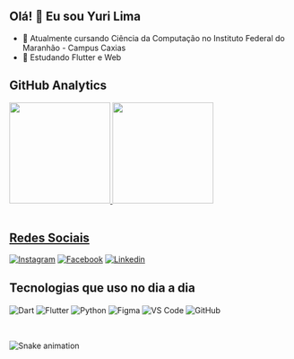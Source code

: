## Olá! 👋 Eu sou Yuri Lima

- 🔭 Atualmente cursando Ciência da Computação no Instituto Federal do Maranhão - Campus Caxias
- 🌱 Estudando Flutter e Web

## GitHub Analytics
<div>
  <a href="https://github.com/yurilima7">
  <img height="180em" src = "https://github-readme-stats-sigma-five.vercel.app/api?username=yurilima7&show_icons=true&count_private=true&theme=tokyonight">
  <img height="180em" src="https://github-readme-stats-sigma-five.vercel.app/api/top-langs/?username=yurilima7&layout=compact&langs_count=5&theme=tokyonight"/>
</div><br/>

## Redes Sociais
[![Instagram](https://img.shields.io/badge/Instagram-E4405F?style=for-the-badge&logo=instagram&logoColor=white)](https://www.instagram.com/yurilima.7/)
[![Facebook](https://img.shields.io/badge/Facebook-1877F2?style=for-the-badge&logo=facebook&logoColor=white)](https://www.facebook.com/yuri.silva.lima7)
[![Linkedin](https://img.shields.io/badge/LinkedIn-0077B5?style=for-the-badge&logo=linkedin&logoColor=white)](https://www.linkedin.com/in/yuri-lima7)

## Tecnologias que uso no dia a dia
<div style = "display: inline_block">
    <img align = "center" alt = "Dart" src = "https://img.shields.io/badge/Dart-0175C2?style=for-the-badge&logo=dart&logoColor=white" />
    <img align = "center" alt = "Flutter" src = "https://img.shields.io/badge/Flutter-02569B?style=for-the-badge&logo=flutter&logoColor=white" />
    <img align = "center" alt = "Python" src = "https://img.shields.io/badge/Python-14354C?style=for-the-badge&logo=python&logoColor=white" />
    <img align = "center" alt = "Figma" src = "https://img.shields.io/badge/Figma-F24E1E?style=for-the-badge&logo=figma&logoColor=whi" />
    <img align = "center" alt = "VS Code" src = "https://img.shields.io/badge/Visual_Studio_Code-0078D4?style=for-the-badge&logo=visual%20studio%20code&logoColor=white" />
    <img align = "center" alt = "GitHub" src = "https://img.shields.io/badge/GitHub-100000?style=for-the-badge&logo=github&logoColor=white" />
</div><br/>

##
  
<div> 
  
  ![Snake animation](https://github.com/yurilima7/yurilima7/blob/output/github-contribution-grid-snake.svg)
  
</div>
